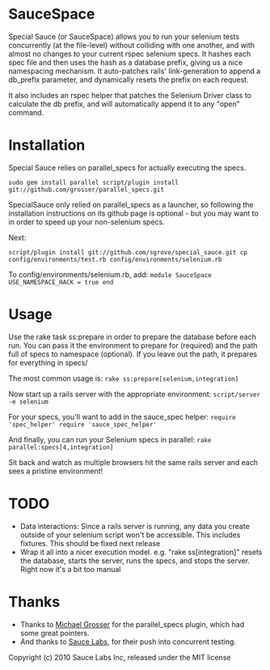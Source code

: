 SauceSpace
==========

Special Sauce (or SauceSpace) allows you to run your selenium tests concurrently (at the file-level) without colliding with one another, and with almost no changes to your current rspec selenium specs. It hashes each spec file and then uses the hash as a database prefix, giving us a nice namespacing mechanism. It auto-patches rails' link-generation to append a db_prefix parameter, and dynamically resets the prefix on each request.

It also includes an rspec helper that patches the Selenium Driver class to calculate the db prefix, and will automatically append it to any "open" command.

Installation
============
Special Sauce relies on parallel_specs for actually executing the specs.

`
sudo gem install parallel
script/plugin install git://github.com/grosser/parallel_specs.git
`

SpecialSauce only relied on parallel_specs as a launcher, so following the installation instructions on its github page is optional - but you may want to in order to speed up your non-selenium specs.

Next:

`script/plugin install git://github.com/sgrove/special_sauce.git
cp config/environments/test.rb config/environments/selenium.rb`

To config/environments/selenium.rb, add:
`module SauceSpace
  USE_NAMESPACE_HACK = true
end
`

Usage
=====
Use the rake task ss:prepare in order to prepare the database before each run. You can pass it the environment to prepare for (required) and the path full of specs to namespace (optional). If you leave out the path, it prepares for everything in specs/

The most common usage is:
`rake ss:prepare[selenium,integration]`

Now start up a rails server with the appropriate environment:
`script/server -e selenium`

For your specs, you'll want to add in the sauce_spec helper:
`require 'spec_helper'
require 'sauce_spec_helper'`

And finally, you can run your Selenium specs in parallel:
`rake parallel:specs[4,integration]`

Sit back and watch as multiple browsers hit the same rails server and each sees a pristine environment!

TODO
====
* Data interactions: Since a rails server is running, any data you create outside of your selenium script won't be accessible. This includes fixtures. This should be fixed next release
* Wrap it all into a nicer execution model. e.g. "rake ss[integration]" resets the database, starts the server, runs the specs, and stops the server. Right now it's a bit too manual

Thanks
======
* Thanks to [Michael Grosser](http://pragmatig.wordpress.com/) for the parallel_specs plugin, which had some great pointers.
* And thanks to [Sauce Labs](https://saucelabs.com/), for their push into concurrent testing.

Copyright (c) 2010 Sauce Labs Inc, released under the MIT license
